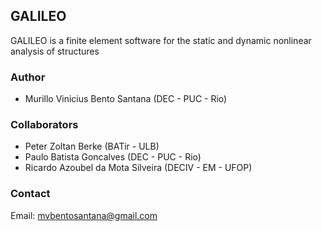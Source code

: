 ## GALILEO

GALILEO is a finite element software for the static and dynamic nonlinear analysis of structures

### Author

- Murillo Vinicius Bento Santana (DEC - PUC - Rio)

### Collaborators

- Peter Zoltan Berke (BATir - ULB)
- Paulo Batista Goncalves (DEC - PUC - Rio)
- Ricardo Azoubel da Mota Silveira (DECIV - EM - UFOP)

### Contact

Email: mvbentosantana@gmail.com

